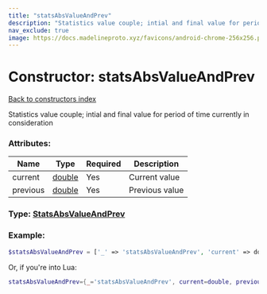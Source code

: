 ```yaml
---
title: "statsAbsValueAndPrev"
description: "Statistics value couple; intial and final value for period of time currently in consideration"
nav_exclude: true
image: https://docs.madelineproto.xyz/favicons/android-chrome-256x256.png
---
```

# Constructor: statsAbsValueAndPrev  
[Back to constructors index](index.md)



Statistics value couple; intial and final value for period of time currently in consideration

### Attributes:

| Name     |    Type       | Required | Description |
|----------|---------------|----------|-------------|
|current|[double](../types/double.md) | Yes|Current value|
|previous|[double](../types/double.md) | Yes|Previous value|



### Type: [StatsAbsValueAndPrev](../types/StatsAbsValueAndPrev.md)


### Example:

```php
$statsAbsValueAndPrev = ['_' => 'statsAbsValueAndPrev', 'current' => double, 'previous' => double];
```  


Or, if you're into Lua:

```lua
statsAbsValueAndPrev={_='statsAbsValueAndPrev', current=double, previous=double}

```


